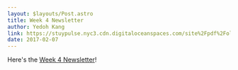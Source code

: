 ```yaml
---
layout: $layouts/Post.astro
title: Week 4 Newsletter
author: Yedoh Kang
link: https://stuypulse.nyc3.cdn.digitaloceanspaces.com/site%2Fpdf%2Fold_pdfs%2F2017_week4.pdf
date: 2017-02-07
---
```


Here's the [Week 4 Newsletter](https://stuypulse.nyc3.cdn.digitaloceanspaces.com/site%2Fpdf%2Fold_pdfs%2F2017_week4.pdf)!

